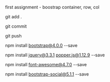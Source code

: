 first assignment - boostrap container, row, col

git add .

git commit 

git push

npm install bootstrap@4.0.0 --save

npm install jquery@3.3.1 popper.js@1.12.9 --save

npm install font-awesome@4.7.0 --save

npm install bootstrap-social@5.1.1 --save
